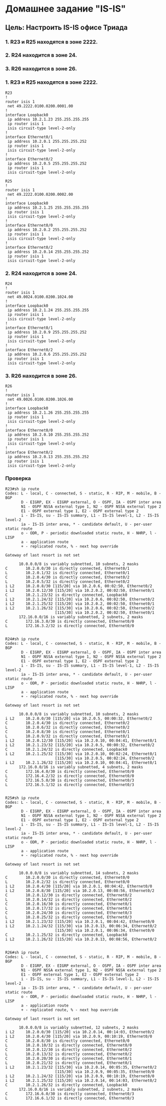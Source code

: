 # Домашнее задание "IS-IS"

## Цель:  Настроить IS-IS офисе Триада
### 1. R23 и R25 находятся в зоне 2222.
### 2. R24 находится в зоне 24.
### 3. R26 находится в зоне 26.


### 1. R23 и R25 находятся в зоне 2222.

    R23
    !
    router isis 1
     net 49.2222.0100.0200.0001.00
    !
    interface Loopback0
     ip address 10.2.1.23 255.255.255.255
     ip router isis 1
     isis circuit-type level-2-only
    !
    interface Ethernet0/1
     ip address 10.2.0.1 255.255.255.252
     ip router isis 1
     isis circuit-type level-2-only
    !
    interface Ethernet0/2
     ip address 10.2.0.5 255.255.255.252
     ip router isis 1
     isis circuit-type level-2-only
     
    R25
    !
    router isis 1
     net 49.2222.0100.0200.0002.00
    !
    interface Loopback0
     ip address 10.2.1.25 255.255.255.255
     ip router isis 1
     isis circuit-type level-2-only
    !
    interface Ethernet0/0
     ip address 10.2.0.2 255.255.255.252
     ip router isis 1
     isis circuit-type level-2-only
    !
    interface Ethernet0/2
     ip address 10.2.0.14 255.255.255.252
     ip router isis 1
     isis circuit-type level-2-only

### 2. R24 находится в зоне 24.

    R24
    !
    router isis 1
     net 49.0024.0100.0200.1024.00
    !
    interface Loopback0
     ip address 10.2.1.24 255.255.255.255
     ip router isis 1
     isis circuit-type level-2-only
    !
    interface Ethernet0/1
     ip address 10.2.0.9 255.255.255.252
     ip router isis 1
     isis circuit-type level-2-only
    !
    interface Ethernet0/2
     ip address 10.2.0.6 255.255.255.252
     ip router isis 1
     isis circuit-type level-2-only

### 3. R26 находится в зоне 26.

    R26
    !
    router isis 1
     net 49.0026.0100.0200.1026.00
    !
    interface Loopback0
     ip address 10.2.1.26 255.255.255.255
     ip router isis 1
     isis circuit-type level-2-only
    !         
    interface Ethernet0/0
     ip address 10.2.0.10 255.255.255.252
     ip router isis 1
     isis circuit-type level-2-only
    !
    interface Ethernet0/2
     ip address 10.2.0.13 255.255.255.252
     ip router isis 1
     isis circuit-type level-2-only
   
 
 
### Проверка

    R23#sh ip route 
    Codes: L - local, C - connected, S - static, R - RIP, M - mobile, B - BGP
           D - EIGRP, EX - EIGRP external, O - OSPF, IA - OSPF inter area 
           N1 - OSPF NSSA external type 1, N2 - OSPF NSSA external type 2
           E1 - OSPF external type 1, E2 - OSPF external type 2
           i - IS-IS, su - IS-IS summary, L1 - IS-IS level-1, L2 - IS-IS level-2
           ia - IS-IS inter area, * - candidate default, U - per-user static route
           o - ODR, P - periodic downloaded static route, H - NHRP, l - LISP
           a - application route
           + - replicated route, % - next hop override
    
    Gateway of last resort is not set
    
          10.0.0.0/8 is variably subnetted, 10 subnets, 2 masks
    C        10.2.0.0/30 is directly connected, Ethernet0/1
    L        10.2.0.1/32 is directly connected, Ethernet0/1
    C        10.2.0.4/30 is directly connected, Ethernet0/2
    L        10.2.0.5/32 is directly connected, Ethernet0/2
    i L2     10.2.0.8/30 [115/20] via 10.2.0.6, 00:02:50, Ethernet0/2
    i L2     10.2.0.12/30 [115/20] via 10.2.0.2, 00:02:50, Ethernet0/1
    C        10.2.1.23/32 is directly connected, Loopback0
    i L2     10.2.1.24/32 [115/20] via 10.2.0.6, 00:02:50, Ethernet0/2
    i L2     10.2.1.25/32 [115/20] via 10.2.0.2, 00:02:50, Ethernet0/1
    i L2     10.2.1.26/32 [115/30] via 10.2.0.6, 00:02:50, Ethernet0/2
                          [115/30] via 10.2.0.2, 00:02:50, Ethernet0/1
          172.16.0.0/16 is variably subnetted, 2 subnets, 2 masks
    C        172.16.3.0/30 is directly connected, Ethernet0/0
    L        172.16.3.2/32 is directly connected, Ethernet0/0
    
    
    R24#sh ip route          
    Codes: L - local, C - connected, S - static, R - RIP, M - mobile, B - BGP
           D - EIGRP, EX - EIGRP external, O - OSPF, IA - OSPF inter area 
           N1 - OSPF NSSA external type 1, N2 - OSPF NSSA external type 2
           E1 - OSPF external type 1, E2 - OSPF external type 2
           i - IS-IS, su - IS-IS summary, L1 - IS-IS level-1, L2 - IS-IS level-2
           ia - IS-IS inter area, * - candidate default, U - per-user static route
           o - ODR, P - periodic downloaded static route, H - NHRP, l - LISP
           a - application route
           + - replicated route, % - next hop override
    
    Gateway of last resort is not set
    
          10.0.0.0/8 is variably subnetted, 10 subnets, 2 masks
    i L2     10.2.0.0/30 [115/20] via 10.2.0.5, 00:00:32, Ethernet0/2
    C        10.2.0.4/30 is directly connected, Ethernet0/2
    L        10.2.0.6/32 is directly connected, Ethernet0/2
    C        10.2.0.8/30 is directly connected, Ethernet0/1
    L        10.2.0.9/32 is directly connected, Ethernet0/1
    i L2     10.2.0.12/30 [115/20] via 10.2.0.10, 00:04:41, Ethernet0/1
    i L2     10.2.1.23/32 [115/20] via 10.2.0.5, 00:00:32, Ethernet0/2
    C        10.2.1.24/32 is directly connected, Loopback0
    i L2     10.2.1.25/32 [115/30] via 10.2.0.10, 00:02:24, Ethernet0/1
                          [115/30] via 10.2.0.5, 00:02:24, Ethernet0/2
    i L2     10.2.1.26/32 [115/20] via 10.2.0.10, 00:04:41, Ethernet0/1
          172.16.0.0/16 is variably subnetted, 4 subnets, 2 masks
    C        172.16.4.0/30 is directly connected, Ethernet0/0
    L        172.16.4.2/32 is directly connected, Ethernet0/0
    C        172.16.5.0/30 is directly connected, Ethernet0/3
    L        172.16.5.1/32 is directly connected, Ethernet0/3
    
    
    R25#sh ip route
    Codes: L - local, C - connected, S - static, R - RIP, M - mobile, B - BGP
           D - EIGRP, EX - EIGRP external, O - OSPF, IA - OSPF inter area 
           N1 - OSPF NSSA external type 1, N2 - OSPF NSSA external type 2
           E1 - OSPF external type 1, E2 - OSPF external type 2
           i - IS-IS, su - IS-IS summary, L1 - IS-IS level-1, L2 - IS-IS level-2
           ia - IS-IS inter area, * - candidate default, U - per-user static route
           o - ODR, P - periodic downloaded static route, H - NHRP, l - LISP
           a - application route
           + - replicated route, % - next hop override
    
    Gateway of last resort is not set
    
          10.0.0.0/8 is variably subnetted, 14 subnets, 2 masks
    C        10.2.0.0/30 is directly connected, Ethernet0/0
    L        10.2.0.2/32 is directly connected, Ethernet0/0
    i L2     10.2.0.4/30 [115/20] via 10.2.0.1, 00:04:42, Ethernet0/0
    i L2     10.2.0.8/30 [115/20] via 10.2.0.13, 00:08:56, Ethernet0/2
    C        10.2.0.12/30 is directly connected, Ethernet0/2
    L        10.2.0.14/32 is directly connected, Ethernet0/2
    C        10.2.0.16/30 is directly connected, Ethernet0/1
    L        10.2.0.17/32 is directly connected, Ethernet0/1
    C        10.2.0.24/30 is directly connected, Ethernet0/3
    L        10.2.0.25/32 is directly connected, Ethernet0/3
    i L2     10.2.1.23/32 [115/20] via 10.2.0.1, 00:04:42, Ethernet0/0
    i L2     10.2.1.24/32 [115/30] via 10.2.0.13, 00:06:34, Ethernet0/2
                          [115/30] via 10.2.0.1, 00:06:34, Ethernet0/0
    C        10.2.1.25/32 is directly connected, Loopback0
    i L2     10.2.1.26/32 [115/20] via 10.2.0.13, 00:08:56, Ethernet0/2
    
    
    R26#sh ip route
    Codes: L - local, C - connected, S - static, R - RIP, M - mobile, B - BGP
           D - EIGRP, EX - EIGRP external, O - OSPF, IA - OSPF inter area 
           N1 - OSPF NSSA external type 1, N2 - OSPF NSSA external type 2
           E1 - OSPF external type 1, E2 - OSPF external type 2
           i - IS-IS, su - IS-IS summary, L1 - IS-IS level-1, L2 - IS-IS level-2
           ia - IS-IS inter area, * - candidate default, U - per-user static route
           o - ODR, P - periodic downloaded static route, H - NHRP, l - LISP
           a - application route
           + - replicated route, % - next hop override
    
    Gateway of last resort is not set
    
          10.0.0.0/8 is variably subnetted, 12 subnets, 2 masks
    i L2     10.2.0.0/30 [115/20] via 10.2.0.14, 00:14:03, Ethernet0/2
    i L2     10.2.0.4/30 [115/20] via 10.2.0.9, 00:10:19, Ethernet0/0
    C        10.2.0.8/30 is directly connected, Ethernet0/0
    L        10.2.0.10/32 is directly connected, Ethernet0/0
    C        10.2.0.12/30 is directly connected, Ethernet0/2
    L        10.2.0.13/32 is directly connected, Ethernet0/2
    C        10.2.0.20/30 is directly connected, Ethernet0/1
    L        10.2.0.21/32 is directly connected, Ethernet0/1
    i L2     10.2.1.23/32 [115/30] via 10.2.0.14, 00:05:35, Ethernet0/2
                          [115/30] via 10.2.0.9, 00:05:35, Ethernet0/0
    i L2     10.2.1.24/32 [115/20] via 10.2.0.9, 00:10:19, Ethernet0/0
    i L2     10.2.1.25/32 [115/20] via 10.2.0.14, 00:14:03, Ethernet0/2
    C        10.2.1.26/32 is directly connected, Loopback0
          172.16.0.0/16 is variably subnetted, 2 subnets, 2 masks
    C        172.16.6.0/30 is directly connected, Ethernet0/3
    L        172.16.6.1/32 is directly connected, Ethernet0/3
